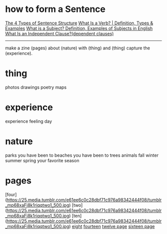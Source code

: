 
# how to form a Sentence 
[The 4 Types of Sentence Structure](https://www.englishclub.com/grammar/sentence/sentence-structure.php)
[What Is a Verb? | Definition, Types & Examples](https://www.scribbr.com/category/verbs/)
[What is a Subject? Definition, Examples of Subjects in English](https://writingexplained.org/grammar-dictionary/subject)
[What Is an Independent Clause?(dependent clauses)](https://www.grammar-monster.com/glossary/independent_clause.htm)

-----


make a zine (pages) about (nature) with (thing) and (thing) capture the (experience).
                        

# thing
photos
drawings 
poetry
maps


# experience
experience
feeling
day


# nature
parks you have been to
beaches you have been to
trees 
animals
fall
winter
summer
spring
your favorite season

# pages
[four] (https://25.media.tumblr.com/e61ee6c0c28dbf71c976a98342444f08/tumblr_mp68xaFj8k1riqqtwo1_500.jpg)
[two] (https://25.media.tumblr.com/e61ee6c0c28dbf71c976a98342444f08/tumblr_mp68xaFj8k1riqqtwo1_500.jpg)
[ten] (https://25.media.tumblr.com/e61ee6c0c28dbf71c976a98342444f08/tumblr_mp68xaFj8k1riqqtwo1_500.jpg)
[eight](https://www.pinterest.com/pin/2462974788547335/)
[fourteen](https://25.media.tumblr.com/e61ee6c0c28dbf71c976a98342444f08/tumblr_mp68xaFj8k1riqqtwo1_500.jpg)
[twelve page](https://octoberafternoon.typepad.com/october_afternoon/2013/03/accordion-book-tutorial.html)
[sixteen page](https://www.youtube.com/watch?v=-rzm3-Jq5Vk)
